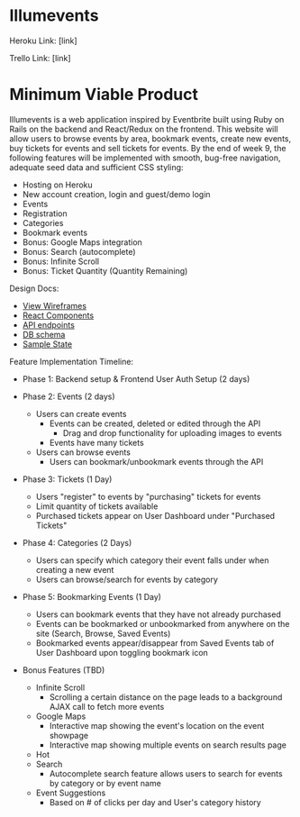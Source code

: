 # Illumevents

Heroku Link: [link]

Trello Link: [link]

# Minimum Viable Product
  Illumevents is a web application inspired by Eventbrite built using Ruby on Rails on the backend and React/Redux on the frontend. This website will allow users to browse events by area, bookmark events, create new events, buy tickets for events and sell tickets for events. By the end of week 9, the following features will be implemented with smooth, bug-free navigation, adequate seed data and sufficient CSS styling:

  - Hosting on Heroku
  - New account creation, login and guest/demo login
  - Events
  - Registration
  - Categories  
  - Bookmark events
  - Bonus: Google Maps integration
  - Bonus: Search (autocomplete)
  - Bonus: Infinite Scroll
  - Bonus: Ticket Quantity (Quantity Remaining)

  Design Docs:
  * [View Wireframes][wireframes]
  * [React Components][components]
  * [API endpoints][api-endpoints]
  * [DB schema][schema]
  * [Sample State][sample-state]

  [wireframes]: ./wireframes/
  [components]: ./react-component-hierarchy.md
  [sample-state]: ./sample-state.md
  [api-endpoints]: ./api-endpoints.md
  [schema]: ./schema.md



  Feature Implementation Timeline:

  * Phase 1: Backend setup & Frontend User Auth Setup (2 days)
  * Phase 2: Events (2 days)
    * Users can create events
      * Events can be created, deleted or edited through the API
          * Drag and drop functionality for uploading images to events
      * Events have many tickets
    * Users can browse events
      * Users can bookmark/unbookmark events through the API
  * Phase 3: Tickets (1 Day)    
    * Users "register" to events by "purchasing" tickets for events
    * Limit quantity of tickets available
    * Purchased tickets appear on User Dashboard under "Purchased Tickets"

  * Phase 4: Categories (2 Days)
    * Users can specify which category their event falls under when creating a new event
    * Users can browse/search for events by category

  * Phase 5: Bookmarking Events (1 Day)
    * Users can bookmark events that they have not already purchased
    * Events can be bookmarked or unbookmarked from anywhere on the site (Search, Browse, Saved Events)
    * Bookmarked events appear/disappear from Saved Events tab of User Dashboard upon toggling bookmark icon

  * Bonus Features (TBD)
    * Infinite Scroll
      * Scrolling a certain distance on the page leads to a background AJAX call to fetch more events
    * Google Maps
      * Interactive map showing the event's location on the event showpage
      * Interactive map showing multiple events on search results page
    * Hot   
    * Search
      * Autocomplete search feature allows users to search for events by category or by event name
    * Event Suggestions
      * Based on # of clicks per day and User's category history
